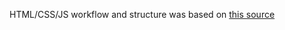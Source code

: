 HTML/CSS/JS workflow and structure was based on [this source](http://chimera.labs.oreilly.com/books/1234000001654/ch06.html#displaying_a_video_on_html5_canvas)